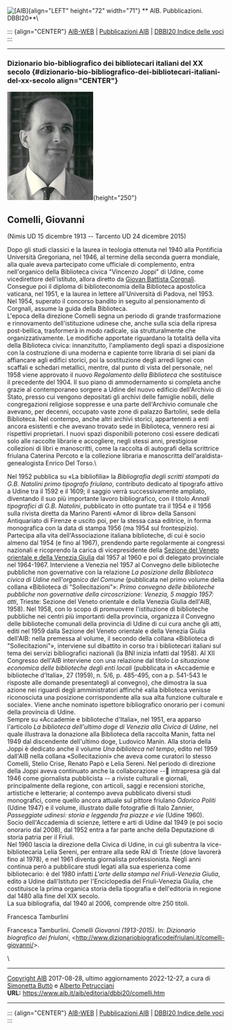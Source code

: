 ![\[AIB\]](/aib/wi/aibv72.gif){align="LEFT" height="72" width="71"}
** AIB. Pubblicazioni. DBBI20**\

::: {align="CENTER"}
[AIB-WEB](/) \| [Pubblicazioni AIB](/pubblicazioni/) \| [DBBI20 Indice
delle voci](dbbi20.htm)
:::

------------------------------------------------------------------------

### Dizionario bio-bibliografico dei bibliotecari italiani del XX secolo {#dizionario-bio-bibliografico-dei-bibliotecari-italiani-del-xx-secolo align="CENTER"}

![\[Ritratto\]](comelli.jpg){height="250"}

## Comelli, Giovanni

(Nimis UD 15 dicembre 1913 -- Tarcento UD 24 dicembre 2015)

Dopo gli studi classici e la laurea in teologia ottenuta nel 1940 alla
Pontificia Università Gregoriana, nel 1946, al termine della seconda
guerra mondiale, alla quale aveva partecipato come ufficiale di
complemento, entra nell\'organico della Biblioteca civica \"Vincenzo
Joppi\" di Udine, come vicedirettore dell\'istituto, allora diretto da
[Giovan Battista Corgnali](corgnali.htm). Consegue poi il diploma di
biblioteconomia della Biblioteca apostolica vaticana, nel 1951, e la
laurea in lettere all\'Università di Padova, nel 1953. Nel 1954,
superato il concorso bandito in seguito al pensionamento di Corgnali,
assume la guida della Biblioteca.\
L\'epoca della direzione Comelli segna un periodo di grande
trasformazione e rinnovamento dell\'istituzione udinese che, anche sulla
scia della ripresa post-bellica, trasformerà in modo radicale, sia
strutturalmente che organizzativamente. Le modifiche apportate
riguardano la totalità della vita della Biblioteca civica: innanzitutto,
l\'ampliamento degli spazi a disposizione con la costruzione di una
moderna e capiente torre libraria di sei piani da affiancare agli
edifici storici, poi la sostituzione degli arredi lignei con scaffali e
schedari metallici, mentre, dal punto di vista del personale, nel 1958
viene approvato il nuovo *Regolamento della Biblioteca* che sostituisce
il precedente del 1904. Il suo piano di ammodernamento si completa anche
grazie al contemporaneo sorgere a Udine del nuovo edificio
dell\'Archivio di Stato, presso cui vengono depositati gli archivi delle
famiglie nobili, delle congregazioni religiose soppresse e una parte
dell\'Archivio comunale che avevano, per decenni, occupato vaste zone di
palazzo Bartolini, sede della Biblioteca. Nel contempo, anche altri
archivi storici, appartenenti a enti ancora esistenti e che avevano
trovato sede in Biblioteca, vennero resi ai rispettivi proprietari. I
nuovi spazi disponibili poterono così essere dedicati solo alle raccolte
librarie e accogliere, negli stessi anni, prestigiose collezioni di
libri e manoscritti, come la raccolta di autografi della scrittrice
friulana Caterina Percoto e la collezione libraria e manoscritta
dell\'araldista-genealogista Enrico Del Torso.\

Nel 1952 pubblica su «La bibliofilia» la *Bibliografia degli scritti
stampati da G.B. Natolini primo tipografo friulano*, contributo dedicato
al tipografo attivo a Udine tra il 1592 e il 1609; il saggio verrà
successivamente ampliato, diventando il suo più importante lavoro
bibliografico, con il titolo *Annali tipografici di G.B. Natolini*,
pubblicato in otto puntate tra il 1954 e il 1956 sulla rivista diretta
da Marino Parenti «Amor di libro» della Sansoni Antiquariato di Firenze
e uscito poi, per la stessa casa editrice, in forma monografica con la
data di stampa 1956 (ma 1954 sul frontespizio).\
Partecipa alla vita dell\'Associazione italiana biblioteche, di cui è
socio almeno dal 1954 (e fino al 1967), prendendo parte regolarmente ai
congressi nazionali e ricoprendo la carica di vicepresidente della
[Sezione del Veneto orientale e della Venezia
Giulia](/aib/stor/sezioni/ven-or.htm) dal 1957 al 1960 e poi di delegato
provinciale nel 1964-1967. Interviene a Venezia nel 1957 al Convegno
delle biblioteche pubbliche non governative con la relazione *La
posizione della Biblioteca civica di Udine nell\'organico del Comune*
(pubblicata nel primo volume della collana «Biblioteca di
\"Sollecitazioni\"»: *Primo convegno delle biblioteche pubbliche non
governative della circoscrizione: Venezia, 5 maggio 1957: atti*,
Trieste: Sezione del Veneto orientale e della Venezia Giulia dell\'AIB,
1958). Nel 1958, con lo scopo di promuovere l\'istituzione di
biblioteche pubbliche nei centri più importanti della provincia,
organizza il Convegno delle biblioteche comunali della provincia di
Udine di cui cura anche gli atti, editi nel 1959 dalla Sezione del
Veneto orientale e della Venezia Giulia dell\'AIB: nella premessa al
volume, il secondo della collana «Biblioteca di \"Sollecitazioni\"»,
interviene sul dibattito in corso tra i bibliotecari italiani sul tema
dei servizi bibliografici nazionali (la BNI inizia infatti dal 1958). Al
XII Congresso dell\'AIB interviene con una relazione dal titolo *La
situazione economica delle biblioteche degli enti locali* (pubblicata in
«Accademie e biblioteche d\'Italia», 27 (1959), n. 5/6, p. 485-495, con
a p. 541-543 le risposte alle domande presentategli al convegno), che
dimostra la sua azione nei riguardi degli amministratori affinché «alla
biblioteca venisse riconosciuta una posizione corrispondente alla sua
alta funzione culturale e sociale». Viene anche nominato ispettore
bibliografico onorario per i comuni della provincia di Udine.\
Sempre su «Accademie e biblioteche d\'Italia», nel 1951, era apparso
l\'articolo *La biblioteca dell\'ultimo doge di Venezia alla Civica di
Udine*, nel quale illustrava la donazione alla Biblioteca della raccolta
Manin, fatta nel 1949 dal discendente dell\'ultimo doge, Ludovico Manin.
Alla storia della Joppi è dedicato anche il volume *Una biblioteca nel
tempo*, edito nel 1959 dall\'AIB nella collana «Sollecitazioni» che
aveva come curatori lo stesso Comelli, Stelio Crise, Renato Papò e Lelia
Sereni. Nel periodo di direzione della Joppi aveva continuato anche la
collaborazione -- intrapresa già dal 1946 come giornalista pubblicista
-- a riviste culturali e giornali, principalmente della regione, con
articoli, saggi e recensioni storiche, artistiche e letterarie; al
contempo aveva pubblicato diversi studi monografici, come quello ancora
attuale sul pittore friulano *Odorico Politi* (Udine 1947) e il volume,
illustrato dalle fotografie di Italo Zannier, *Passeggiate udinesi:
storia e leggenda fra piazze e vie* (Udine 1960).\
Socio dell\'Accademia di scienze, lettere e arti di Udine dal 1949 (e
poi socio onorario dal 2008), dal 1952 entra a far parte anche della
Deputazione di storia patria per il Friuli.\
Nel 1960 lascia la direzione della Civica di Udine, in cui gli subentra
la vice-bibliotecaria Lelia Sereni, per entrare alla sede RAI di Trieste
(dove lavorerà fino al 1978), e nel 1961 diventa giornalista
professionista. Negli anni continua però a pubblicare studi legati alla
sua esperienza come bibliotecario: è del 1980 infatti *L\'arte della
stampa nel Friuli-Venezia Giulia*, edito a Udine dall\'Istituto per
l\'Enciclopedia del Friuli-Venezia Giulia, che costituisce la prima
organica storia della tipografia e dell\'editoria in regione dal 1480
alla fine del XIX secolo.\
La sua bibliografia, dal 1940 al 2006, comprende oltre 250 titoli.

Francesca Tamburlini

Francesca Tamburlini. *Comelli Giovanni (1913-2015)*. In: *Dizionario
biografico dei friulani*,
\<<http://www.dizionariobiograficodeifriulani.it/comelli-giovanni/>\>.

\

------------------------------------------------------------------------

[Copyright AIB](/su-questo-sito/dichiarazione-di-copyright-aib-web/)
2017-08-28, ultimo aggiornamento 2022-12-27, a cura di [Simonetta
Buttò](/aib/redazione3.htm) e [Alberto
Petrucciani](/su-questo-sito/redazione-aib-web/)\
**URL:** https://www.aib.it/aib/editoria/dbbi20/comelli.htm

------------------------------------------------------------------------

::: {align="CENTER"}
[AIB-WEB](/) \| [Pubblicazioni AIB](/pubblicazioni/) \| [DBBI20 Indice
delle voci](dbbi20.htm)
:::

